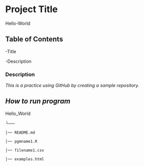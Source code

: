 # **Project Title**
Hello-World
## **Table of Contents** 
-Title

-Description
### Description
*This is a practice using GitHub by creating a sample repository.*
## **_How to run program_**

Hello_World

└──

    │── README.md
    
    │── pgmname1.R
    
    │── filename1.csv
    
    │── examples.html
    
   
  
